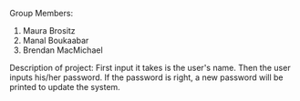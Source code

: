 Group Members:
1. Maura Brositz
2. Manal Boukaabar
3. Brendan MacMichael

Description of project:
First input it takes is the user's name.
Then the user inputs his/her password.
If the password is right, a new password will be printed to update the system.
